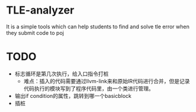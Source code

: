 # TLE-analyzer
It is a simple tools which can help students to find and solve tle error when they submit code to poj

# TODO

* 标志循环是第几次执行，给入口指令打桩
  * 难点：插入的代码需要通过llvm-link来和原始IR代码进行合并，但是记录代码执行的模块写到了程序代码里，由一个类进行管理。
* 输出if condition的属性，跳转到哪一个basicblock
* 插桩
